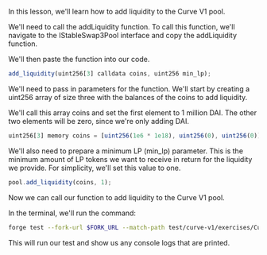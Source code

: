 In this lesson, we'll learn how to add liquidity to the Curve V1 pool.

We'll need to call the addLiquidity function. To call this function, we'll navigate to the IStableSwap3Pool interface and copy the addLiquidity function. 

We'll then paste the function into our code.

```javascript
add_liquidity(uint256[3] calldata coins, uint256 min_lp);
```

We'll need to pass in parameters for the function. We'll start by creating a uint256 array of size three with the balances of the coins to add liquidity.

We'll call this array coins and set the first element to 1 million DAI. The other two elements will be zero, since we're only adding DAI. 

```javascript
uint256[3] memory coins = [uint256(1e6 * 1e18), uint256(0), uint256(0)]; 
```

We'll also need to prepare a minimum LP (min_lp) parameter. This is the minimum amount of LP tokens we want to receive in return for the liquidity we provide. For simplicity, we'll set this value to one. 

```javascript
pool.add_liquidity(coins, 1);
```

Now we can call our function to add liquidity to the Curve V1 pool. 

In the terminal, we'll run the command:

```bash
forge test --fork-url $FORK_URL --match-path test/curve-v1/exercises/CurveV1AddLiquidity.test.sol --vvv
```

This will run our test and show us any console logs that are printed. 
